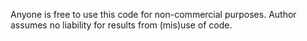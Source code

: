 Anyone is free to use this code for non-commercial purposes. Author assumes no liability for results from (mis)use of code.

